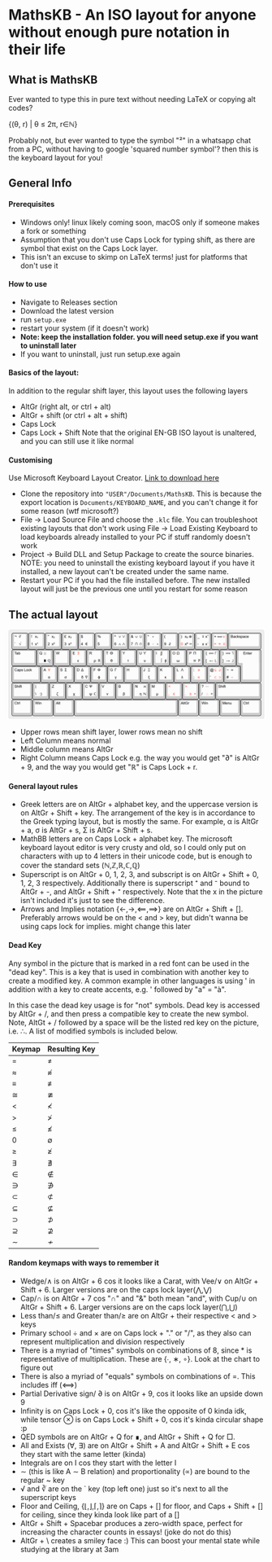 # MathsKB - An ISO layout for anyone without enough pure notation in their life

## What is MathsKB
Ever wanted to type this in pure text without needing LaTeX or copying alt codes?

{(θ, r) | θ ≤ 2π, r∈ℕ}

Probably not, but ever wanted to type the symbol "²" in a whatsapp chat from a PC, without having to google 'squared number symbol'? then this is the keyboard layout for you! 

## General Info

#### Prerequisites
 - Windows only! linux likely coming soon, macOS only if someone makes a fork or something
 - Assumption that you don't use Caps Lock for typing shift, as there are symbol that exist on the Caps Lock layer.
 - This isn't an excuse to skimp on LaTeX terms! just for platforms that don't use it

#### How to use
 - Navigate to Releases section
 - Download the latest version
 - run `setup.exe`
 - restart your system (if it doesn't work)
 - **Note: keep the installation folder. you will need setup.exe if you want to uninstall later**
 - If you want to uninstall, just run setup.exe again

#### Basics of the layout:
In addition to the regular shift layer, this layout uses the following layers
- AltGr (right alt, or ctrl + alt)
- AltGr + shift (or ctrl + alt + shift)
- Caps Lock
- Caps Lock + Shift
Note that the original EN-GB ISO layout is unaltered, and you can still use it like normal

#### Customising
Use Microsoft Keyboard Layout Creator. [Link to download here](https://www.microsoft.com/en-us/download/details.aspx?id=102134)
- Clone the repository into `"USER"/Documents/MathsKB`. This is because the export location is `Documents/KEYBOARD_NAME`, and you can't change it for some reason (wtf microsoft?)
- File -> Load Source File and choose the `.klc` file. You can troubleshoot existing layouts that don't work using File -> Load Existing Keyboard to load keyboards already installed to your PC if stuff randomly doesn't work
- Project -> Build DLL and Setup Package to create the source binaries. NOTE: you need to uninstall the existing keyboard layout if you have it installed, a new layout can't be created under the same name.
- Restart your PC if you had the file installed before. The new installed layout will just be the previous one until you restart for some reason

## The actual layout
![](layout_pics/keyboard_layout_hq.png)
- Upper rows mean shift layer, lower rows mean no shift
- Left Column means normal
- Middle column means AltGr
- Right Column means Caps Lock
e.g. the way you would get "∂" is AltGr + 9, and the way you would get "ℝ" is Caps Lock + r.

#### General layout rules
- Greek letters are on AltGr + alphabet key, and the uppercase version is on AltGr + Shift + key. The arrangement of the key is in accordance to the Greek typing layout, but is mostly the same. For example, α is AltGr + a, σ is AltGr + s, Σ is AltGr + Shift + s.
- MathBB letters are on Caps Lock + alphabet key. The microsoft keyboard layout editor is very crusty and old, so I could only put on characters with up to 4 letters in their unicode code, but is enough to cover the standard sets (ℕ,ℤ,ℝ,ℂ,ℚ)
- Superscript is on AltGr + 0, 1, 2, 3, and subscript is on AltGr + Shift + 0, 1, 2, 3 respectively. Additionally there is superscript ⁺ and ⁻ bound to AltGr + -, and AltGr + Shift + ⁺ respectively. Note that the x in the picture isn't included it's just to see the difference.
- Arrows and Implies notation {←,→,⟸,⟹} are on AltGr + Shift + []. Preferably arrows would be on the < and > key, but didn't wanna be using caps lock for implies. might change this later

#### Dead Key
Any symbol in the picture that is marked in a red font can be used in the "dead key". This is a key that is used in combination with another key to create a modified key. A common example in other languages is using ' in addition with a key to create accents, e.g. ' followed by "a" = "à". 

In this case the dead key usage is for "not" symbols. Dead key is accessed by AltGr + /, and then press a compatible key to create the new symbol. Note, AltGt + / followed by a space will be the listed red key on the picture, i.e. ∴. A list of modified symbols is included below.

| Keymap | Resulting Key |
| ------ | ------------- |
| = | ≠ |
| ≈ | ≉ |
| ≡ | ≢ |
| ≅ | ≇ |
| < | ≮ |
| > | ≯ |
| ≤ | ≰ |
| 0 | ∅ |
| ≥ | ≱ |
| ∃ | ∄ |
| ∈ | ∉ |
| ∋ | ∌ |
| ⊂ | ⊄ |
| ⊆ | ⊈ |
| ⊃ | ⊅ |
| ⊇ | ⊉ |
| ∼ | ≁ |

#### Random keymaps with ways to remember it
- Wedge/∧ is on AltGr + 6 cos it looks like a Carat, with Vee/∨ on AltGr + Shift + 6. Larger versions are on the caps lock layer(⋀,⋁)
- Cap/∩ is on AltGr + 7 cos "∩" and "&" both mean "and", with Cup/∪ on AltGr + Shift + 6. Larger versions are on the caps lock layer(⋂,⋃)
- Less than/≤ and Greater than/≥ are on AltGr + their respective < and > keys
- Primary school ÷ and × are on Caps lock  + "." or "/", as they also can represent multiplication and division respectively
- There is a myriad of "times" symbols on combinations of 8, since * is representative of multiplication. These are {∙, ∗, ∘}. Look at the chart to figure out
- There is also a myriad of "equals" symbols on combinations of =. This includes iff (⟺)
- Partial Derivative sign/ ∂ is on AltGr + 9, cos it looks like an upside down 9
- Infinity is on Caps Lock + 0, cos it's like the opposite of 0 kinda idk, while tensor ⊗ is on Caps Lock + Shift + 0, cos it's kinda circular shape :p
- QED symbols are on AltGr + Q for ∎, and AltGr + Shift + Q for □.
- All and Exists (∀, ∃) are on AltGr + Shift + A and AltGr + Shift + E cos they start with the same letter (kinda)
- Integrals are on I cos they start with the letter I
- ∼ (this is like A ∼ B relation) and proportionality (∝) are bound to the regular ~ key
- √ and ∛ are on the ` key (top left one) just so it's next to all the superscript keys
- Floor and Ceiling, {⌊,⌋,⌈,⌉} are on Caps + [] for floor, and Caps + Shift + [] for ceiling, since they kinda look like part of a []
- AltGr + Shift + Spacebar produces a zero-width space, perfect for increasing the character counts in essays! (joke do not do this)
- AltGr + \ creates a smiley face :) This can boost your mental state while studying at the library at 3am